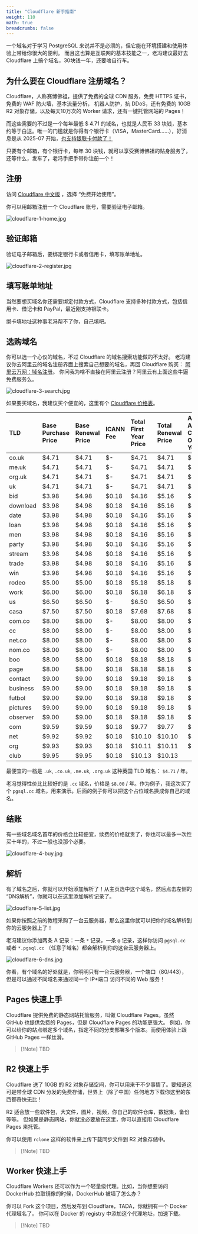 ```yaml
---
title: "Cloudflare 新手指南"
weight: 110
math: true
breadcrumbs: false
---
```


一个域名对于学习 PostgreSQL 来说并不是必须的，但它能在环境搭建和使用体验上带给你很大的便利。
而且这也算是互联网的基本技能之一，老冯建议最好去 Cloudflare 上搞个域名，30块钱一年，还要啥自行车。


## 为什么要在 Cloudflare 注册域名？

Cloudflare，人称赛博佛祖，提供了免费的全球 CDN 服务，免费 HTTPS 证书，免费的 WAF 防火墙，基本流量分析，
机器人防护，抗 DDoS，还有免费的 10GB R2 对象存储，以及每天10万次的 Worker 请求，还有一键托管网站的 Pages！

而这些需要的不过是一个每年最低 $ 4.71 的域名，也就是人民币 33 块钱，基本约等于白送。唯一的门槛就是你得有个银行卡（VISA，MasterCard……），好消息是从 2025-07 开始，[也支持银联卡付款了！](https://developers.cloudflare.com/billing/billing-policy/#approved-payment-methods)

只要有个邮箱，有个银行卡，每年 30 块钱，就可以享受赛博佛祖的贴身服务了，还等什么，发车了，老冯手把手带你注册一个！


## 注册

访问 [Cloudflare 中文版](https://www.cloudflare.com/zh-cn/) ，选择 “免费开始使用”。

你可以用邮箱注册一个 Cloudflare 账号，需要验证电子邮箱。

![cloudflare-1-home.jpg](cloudflare-1-home.jpg)

## 验证邮箱

验证电子邮箱后，要绑定银行卡或者信用卡，填写账单地址。

![cloudflare-2-register.jpg](cloudflare-2-register.jpg)


## 填写账单地址

当然要想买域名你还需要绑定付款方式，Cloudflare 支持多种付款方式，包括信用卡、借记卡和 PayPal，最近刚支持银联卡。

绑卡填地址这种事老冯帮不了你，自己填吧。


## 选购域名

你可以选一个心仪的域名，不过 Cloudflare 的域名搜索功能做的不太好。
老冯建议你去阿里云的域名注册界面上搜索自己想要的域名，再回 Cloudflare 购买： [阿里云万网：域名注册](https://wanwang.aliyun.com/domain)。
你问我为啥不直接在阿里云注册？阿里云有上面这些牛逼免费服务么。

![cloudflare-3-search.jpg](cloudflare-3-search.jpg)

如果要买域名，我建议买个便宜的，这里有个 [Cloudflare 价格表](https://www.reddit.com/r/webdev/comments/17lpxa6/cloudflare_domain_registrar_pricing_table/?utm_source=chatgpt.com)。

| TLD      | Base Purchase Price | Base Renewal Price | ICANN Fee | Total First Year Price | Total Renewal Price | Average Annual Cost Over 5 Years |
|:---------|:--------------------|:-------------------|:----------|:-----------------------|:--------------------|:---------------------------------|
| co.uk    | $4.71               | $4.71              | $-        | $4.71                  | $4.71               | $4.71                            |
| me.uk    | $4.71               | $4.71              | $-        | $4.71                  | $4.71               | $4.71                            |
| org.uk   | $4.71               | $4.71              | $-        | $4.71                  | $4.71               | $4.71                            |
| uk       | $4.71               | $4.71              | $-        | $4.71                  | $4.71               | $4.71                            |
| bid      | $3.98               | $4.98              | $0.18     | $4.16                  | $5.16               | $4.96                            |
| download | $3.98               | $4.98              | $0.18     | $4.16                  | $5.16               | $4.96                            |
| date     | $3.98               | $4.98              | $0.18     | $4.16                  | $5.16               | $4.96                            |
| loan     | $3.98               | $4.98              | $0.18     | $4.16                  | $5.16               | $4.96                            |
| men      | $3.98               | $4.98              | $0.18     | $4.16                  | $5.16               | $4.96                            |
| party    | $3.98               | $4.98              | $0.18     | $4.16                  | $5.16               | $4.96                            |
| stream   | $3.98               | $4.98              | $0.18     | $4.16                  | $5.16               | $4.96                            |
| trade    | $3.98               | $4.98              | $0.18     | $4.16                  | $5.16               | $4.96                            |
| win      | $3.98               | $4.98              | $0.18     | $4.16                  | $5.16               | $4.96                            |
| rodeo    | $5.00               | $5.00              | $0.18     | $5.18                  | $5.18               | $5.18                            |
| work     | $6.00               | $6.00              | $0.18     | $6.18                  | $6.18               | $6.18                            |
| us       | $6.50               | $6.50              | $-        | $6.50                  | $6.50               | $6.50                            |
| casa     | $7.50               | $7.50              | $0.18     | $7.68                  | $7.68               | $7.68                            |
| com.co   | $8.00               | $8.00              | $-        | $8.00                  | $8.00               | $8.00                            |
| cc       | $8.00               | $8.00              | $-        | $8.00                  | $8.00               | $8.00                            |
| net.co   | $8.00               | $8.00              | $-        | $8.00                  | $8.00               | $8.00                            |
| nom.co   | $8.00               | $8.00              | $-        | $8.00                  | $8.00               | $8.00                            |
| boo      | $8.00               | $8.00              | $0.18     | $8.18                  | $8.18               | $8.18                            |
| page     | $8.00               | $8.00              | $0.18     | $8.18                  | $8.18               | $8.18                            |
| contact  | $9.00               | $9.00              | $0.18     | $9.18                  | $9.18               | $9.18                            |
| business | $9.00               | $9.00              | $0.18     | $9.18                  | $9.18               | $9.18                            |
| futbol   | $9.00               | $9.00              | $0.18     | $9.18                  | $9.18               | $9.18                            |
| pictures | $9.00               | $9.00              | $0.18     | $9.18                  | $9.18               | $9.18                            |
| observer | $9.00               | $9.00              | $0.18     | $9.18                  | $9.18               | $9.18                            |
| com      | $9.59               | $9.59              | $0.18     | $9.77                  | $9.77               | $9.77                            |
| net      | $9.92               | $9.92              | $0.18     | $10.10                 | $10.10              | $10.10                           |
| org      | $9.93               | $9.93              | $0.18     | $10.11                 | $10.11              | $10.11                           |
| club     | $9.95               | $9.95              | $0.18     | $10.13                 | $10.13              |                                  |

最便宜的一档是 `.uk`, `.co.uk`, `.me.uk`, `.org.uk` 这种英国 TLD 域名： `$4.71` / 年。

老冯觉得性价比比较好的是 `.cc`  域名，价格是 `$8.00` / 年。作为例子，我这次买了个 `pgsql.cc` 域名，用来演示。后面的例子你可以把这个占位域名换成你自己的域名。


## 结账

有一些域名域名首年的价格会比较便宜，续费的价格就贵了，你也可以最多一次性买十年的，不过一般也没那个必要。

![cloudflare-4-buy.jpg](cloudflare-4-buy.jpg)


## 解析

有了域名之后，你就可以开始添加解析了！从主页选中这个域名，然后点击左侧的 “DNS解析”，你就可以在这里添加解析记录了。

![cloudflare-5-list.jpg](cloudflare-5-list.jpg)

如果你按照之前的教程采购了一台云服务器，那么这里你就可以把你的域名解析到你的云服务器上了！

老冯建议你添加两条 A 记录：一条 `*` 记录，一条 `@` 记录，这样你访问 `pgsql.cc` 或者 `*.pgsql.cc` （任意子域名）都会解析到你的这台云服务器上。

![cloudflare-6-dns.jpg](cloudflare-6-dns.jpg)

你看，有个域名的好处就是，你明明只有一台云服务器，一个端口（80/443），但是可以通过不同域名来通过同一个 IP+端口 访问不同的 Web 服务！




## Pages 快速上手

Cloudflare 提供免费的静态网站托管服务，叫做 Cloudflare Pages。虽然 GitHub 也提供免费的 Pages，但是 Cloudflare Pages 的功能更强大。
例如，你可以给你的站点绑定多个域名，指定不同的分支部署多个版本。而使用体验上跟 GitHub Pages 一样丝滑。

> [!Note] TBD



## R2 快速上手

Cloudflare 送了 10GB 的 R2 对象存储空间，你可以用来干不少事情了。要知道这可是带全球 CDN 分发的免费存储，世界上（除了中国）任何地方下载你这里的东西都奇快无比！

R2 适合放一些软件包，大文件，图片，视频，你自己的软件仓库，数据集，备份等等。
但如果是静态网站，你就没必要放在这里，你可以直接用 Cloudflare Pages 来托管。

你可以使用 `rclone` 这样的软件来上传下载同步文件到 R2 对象存储中。

> [!Note] TBD




## Worker 快速上手

Cloudflare Workers 还可以作为一个轻量级代理。比如，当你想要访问 DockerHub 拉取镜像的时候，DockerHub 被墙了怎么办？

你可以 Fork 这个项目，然后发布到 Cloudflare，TADA，你就拥有一个 Docker 代理域名了。
你可以在 Docker 的 registry 中添加这个代理地址，加速下载。

> [!Note] TBD
